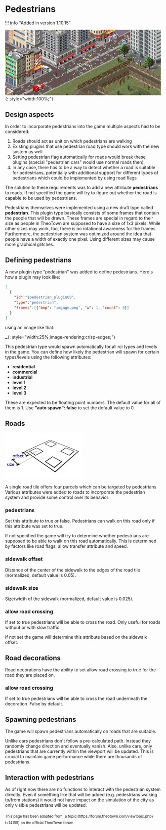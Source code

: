 # Pedestrians

!!! info "Added in version 1.10.15"

![](../assets/guides/pedestrians/image1.png){: style="width:100%;"}

## Design aspects
In order to incorporate pedestrians into the game multiple aspects had to be considered:

1. Roads should act as unit on which pedestrians are walking
2. Existing plugins that use pedestrian road type should work with the new system as well
3. Setting pedestrian flag automatically for roads would break these plugins (special "pedestrian cars" would use normal roads then)
4. In any case, there has to be a way to detect whether a road is suitable for pedestrians, potentially with additional support for different types of pedestrians which could be implemented by using road flags

The solution to these requirements was to add a new attribute **pedestrians** to roads. If not specified the game will try to figure out whether the road is capable to be used by pedestrians.

Pedestrians themselves were implemented using a new draft type called **pedestrian**. This plugin type basically consists of some frames that contain the people that will be drawn. These frames are special in regard to their size as people in TheoTown are supposed to have a size of 1x3 pixels. While other sizes may work, too, there is no rotational awareness for the frames. Furthermore, the pedestrian system was optimized around the idea that people have a width of exactly one pixel. Using different sizes may cause more graphical glitches. 

## Defining pedestrians
A new plugin type "pedestrian" was added to define pedestrians. Here's how a plugin may look like:
```json
[
  {
    "id":"$pedestrian_plugin00",
    "type":"pedestrian",
    "frames":[{"bmp": "imgage.png", "w": 1, "count": 8}]
  }
]
```
using an image like that:

![](../assets/guides/pedestrians/image2.png){: style="width:25%;image-rendering:crisp-edges;"}

This pedestrian type would spawn automatically for all rci types and levels in the game. You can define how likely the pedestrian will spawn for certain types/levels using the following attributes:

- **residential**
- **commercial**
- **industrial**
- **level 1**
- **level 2**
- **level 3**

These are expected to be floating point numbers. The default value for all of them is 1. Use **"auto spawn": false** to set the default value to 0.

## Roads

![](../assets/guides/pedestrians/image3.png)

A single road tile offers four parcels which can be targeted by pedestrians.
Various attributes were added to roads to incorporate the pedestrian system and provide some control over its behavior:
### pedestrians
>
Set this attribute to true or false. Pedestrians can walk on this road only if this attribute was set to true.
>
If not specified the game will try to determine whether pedestrians are supposed to be able to walk on this road automatically. This is determined by factors like road flags, allow transfer attribute and speed.

### sidewalk offset
>
Distance of the center of the sidewalk to the edges of the road tile (normalized, default value is 0.05).

### sidewalk size
>
Size/width of the sidewalk (normalized, default value is 0.025).

### allow road crossing
>
If set to true pedestrians will be able to cross the road. Only useful for roads without or with slow traffic.
>
If not set the game will determine this attribute based on the sidewalk offset.


## Road decorations
Road decorations have the ability to set allow road crossing to true for the road they are placed on.

### allow road crossing
>
If set to true pedestrians will be able to cross the road underneath the decoration. False by default.


## Spawning pedestrians
The game will spawn pedestrians automatically on roads that are suitable.

Unlike cars pedestrians don't follow a pre-calculated path. Instead they randomly change direction and eventually vanish. Also, unlike cars, only pedestrians that are currently within the viewport will be updated. This is crucial to maintain game performance while there are thousands of pedestrians.



## Interaction with pedestrians
As of right now there are no functions to interact with the pedestrian system directly. Even if something like that will be added (e.g. pedestrians walking to/from stations) it would not have impact on the simulation of the city as only visible pedestrians will be updated.

<sub>
This page has been adapted from
[a topic](https://forum.theotown.com/viewtopic.php?t=14155)
on the official TheoTown forum.
</sub>